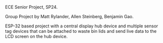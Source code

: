 ECE Senior Project, SP24.

Group Project by Matt Rylander, Allen Steinberg, Benjamin Gao.

ESP-32 based project with a central display hub device and multiple sensor tag devices that can be attached to waste bin lids and send live data to the LCD screen on the hub device.
